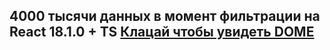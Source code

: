 <h2>4000 тысячи данных в момент фильтрации на React 18.1.0 + TS <a href="https://onesuch.github.io/React-18-TS/">Клацай чтобы увидеть DOME</a>
